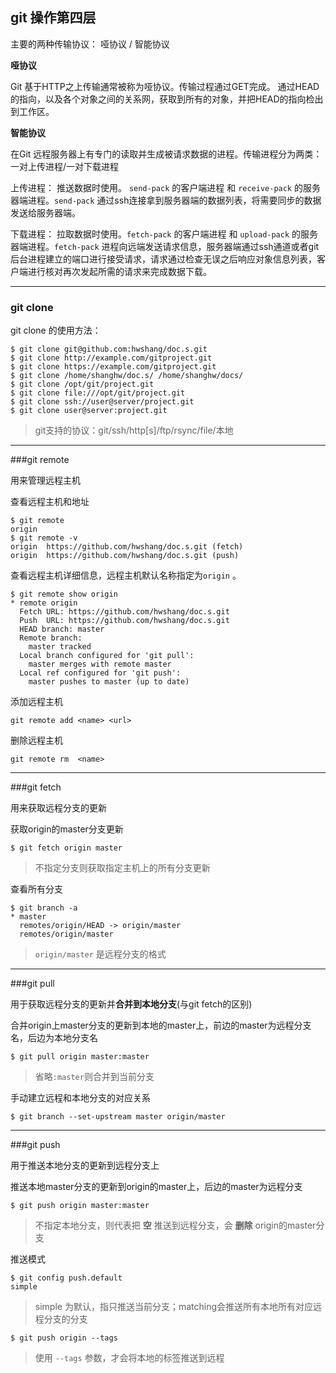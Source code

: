 ## git 操作第四层


主要的两种传输协议： 哑协议 / 智能协议

**哑协议**

Git 基于HTTP之上传输通常被称为哑协议。传输过程通过GET完成。
通过HEAD的指向，以及各个对象之间的关系网，获取到所有的对象，并把HEAD的指向检出到工作区。

**智能协议**

在Git 远程服务器上有专门的读取并生成被请求数据的进程。传输进程分为两类： 一对上传进程/一对下载进程

上传进程： 推送数据时使用。 `send-pack` 的客户端进程 和 `receive-pack` 的服务器端进程。`send-pack` 通过ssh连接拿到服务器端的数据列表，将需要同步的数据发送给服务器端。

下载进程： 拉取数据时使用。`fetch-pack` 的客户端进程 和 `upload-pack` 的服务器端进程。`fetch-pack` 进程向远端发送请求信息，服务器端通过ssh通道或者git后台进程建立的端口进行接受请求，请求通过检查无误之后响应对象信息列表，客户端进行核对再次发起所需的请求来完成数据下载。

---

### git clone

git clone 的使用方法：

```
$ git clone git@github.com:hwshang/doc.s.git
$ git clone http://example.com/gitproject.git
$ git clone https://example.com/gitproject.git
$ git clone /home/shanghw/doc.s/ /home/shanghw/docs/
$ git clone /opt/git/project.git
$ git clone file:///opt/git/project.git
$ git clone ssh://user@server/project.git
$ git clone user@server:project.git
```

> git支持的协议：git/ssh/http[s]/ftp/rsync/file/本地

---

###git remote

用来管理远程主机

查看远程主机和地址

```
$ git remote
origin
$ git remote -v
origin	https://github.com/hwshang/doc.s.git (fetch)
origin	https://github.com/hwshang/doc.s.git (push)
```

查看远程主机详细信息，远程主机默认名称指定为`origin` 。

```
$ git remote show origin
* remote origin
  Fetch URL: https://github.com/hwshang/doc.s.git
  Push  URL: https://github.com/hwshang/doc.s.git
  HEAD branch: master
  Remote branch:
    master tracked
  Local branch configured for 'git pull':
    master merges with remote master
  Local ref configured for 'git push':
    master pushes to master (up to date)
```

添加远程主机

```
git remote add <name> <url>
```

删除远程主机

```
git remote rm  <name>
```

---

###git fetch

用来获取远程分支的更新

获取origin的master分支更新

```
$ git fetch origin master
```

> 不指定分支则获取指定主机上的所有分支更新

查看所有分支

```
$ git branch -a
* master
  remotes/origin/HEAD -> origin/master
  remotes/origin/master
```

> `origin/master` 是远程分支的格式

---

###git pull

用于获取远程分支的更新并**合并到本地分支**(与git fetch的区别)


合并origin上master分支的更新到本地的master上，前边的master为远程分支名，后边为本地分支名

```
$ git pull origin master:master
```

> 省略`:master`则合并到当前分支

手动建立远程和本地分支的对应关系

```
$ git branch --set-upstream master origin/master
```

---

###git push

用于推送本地分支的更新到远程分支上

推送本地master分支的更新到origin的master上，后边的master为远程分支

```
$ git push origin master:master
```

> 不指定本地分支，则代表把 **空** 推送到远程分支，会 **删除** origin的master分支

推送模式

```
$ git config push.default
simple
```

> simple 为默认，指只推送当前分支；matching会推送所有本地所有对应远程分支的分支

```
$ git push origin --tags
```

> 使用 `--tags` 参数，才会将本地的标签推送到远程

